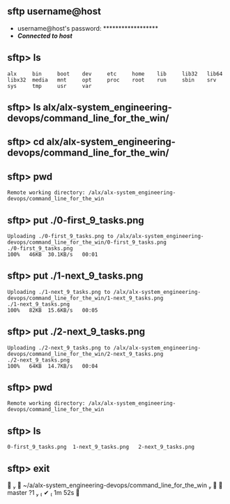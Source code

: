 ## sftp username@host
* username@host's password: ******************
* ___Connected to host___
## sftp> ls
```shell
alx     bin     boot    dev     etc     home    lib     lib32   lib64   libx32  media   mnt     opt     proc    root    run     sbin    srv
sys     tmp     usr     var
```
## sftp> ls alx/alx-system_engineering-devops/command_line_for_the_win/
## sftp> cd alx/alx-system_engineering-devops/command_line_for_the_win/
## sftp> pwd
```shell
Remote working directory: /alx/alx-system_engineering-devops/command_line_for_the_win
```
## sftp> put ./0-first_9_tasks.png
```shell
Uploading ./0-first_9_tasks.png to /alx/alx-system_engineering-devops/command_line_for_the_win/0-first_9_tasks.png
./0-first_9_tasks.png                                                                                             100%   46KB  30.1KB/s   00:01
```
## sftp> put ./1-next_9_tasks.png
```shell
Uploading ./1-next_9_tasks.png to /alx/alx-system_engineering-devops/command_line_for_the_win/1-next_9_tasks.png
./1-next_9_tasks.png                                                                                              100%   82KB  15.6KB/s   00:05
```
## sftp> put ./2-next_9_tasks.png
```shell
Uploading ./2-next_9_tasks.png to /alx/alx-system_engineering-devops/command_line_for_the_win/2-next_9_tasks.png
./2-next_9_tasks.png                                                                                              100%   64KB  14.7KB/s   00:04
```
## sftp> pwd
```shell
Remote working directory: /alx/alx-system_engineering-devops/command_line_for_the_win
```
## sftp> ls
```shell
0-first_9_tasks.png  1-next_9_tasks.png   2-next_9_tasks.png
```
## sftp> exit

      ~/a/alx-system_engineering-devops/command_line_for_the_win     master ?1                                               ✔  1m 52s    
